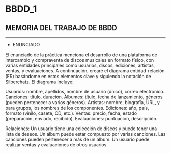 # BBDD_1
## MEMORIA DEL TRABAJO DE BBDD
-------------------------------------------------------------------------------------------------------------------------------------

- ENUNCIADO

El enunciado de la práctica menciona el desarrollo de una plataforma de intercambio y compraventa de discos musicales en formato físico, con varias entidades principales como usuarios, discos, ediciones, artistas, ventas, y evaluaciones. A continuación, crearé el diagrama entidad-relación (ER) basándome en estos elementos clave y siguiendo la notación de Silberchatz. El diagrama incluye:

Usuarios: nombre, apellidos, nombre de usuario (único), correo electrónico.
Canciones: título, duración.
Álbumes: título, fecha de lanzamiento, géneros (pueden pertenecer a varios géneros).
Artistas: nombre, biografía, URL, y para grupos, los nombres de los componentes.
Ediciones: año, país, formato (vinilo, casete, CD, etc.).
Ventas: precio, fecha, estado (preparación, enviado, recibido).
Evaluaciones: puntuación, descripción.

Relaciones:
Un usuario tiene una colección de discos y puede tener una lista de deseos.
Un álbum puede estar compuesto por varias canciones.
Las canciones pueden pertenecer a más de un álbum.
Un usuario puede realizar ventas y evaluaciones de otros usuarios.